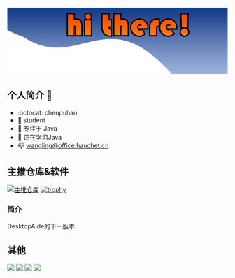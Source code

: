 

![](Img/title.png)
## 个人简介 👋

- :octocat: chenpuhao
- :school_satchel: student
- :orange_book: 专注于 Java
- :hammer: 正在学习Java
- :mailbox_closed: wangling@office.hauchet.cn
 ## 主推仓库&软件
[![主推仓库](https://github-readme-stats.vercel.app/api/pin/?username=chenpuhao&repo=Desktop-Toolkit&show_owner=true)](https://github.com/chenpuhao/Desktop-Toolkit)
[![trophy](https://github-profile-trophy.vercel.app/?username=chenpuhao)](https://github.com/chenpuhao/Desktop-Toolkit)

### 简介
DesktopAide的下一版本

## 其他
![](https://img.shields.io/badge/MainLanguage-Java-brightgreen)
![](https://img.shields.io/badge/OS-Windows11-brightgreen)
![](https://img.shields.io/badge/Learning-C%23-brightgreen)
![](https://komarev.com/ghpvc/?username=chenpuhao&color=green)
<img align="right" src="https://github-readme-stats.vercel.app/api?username=chenpuhao&show_icons=true&icon_color=CE1D2D&text_color=718096&bg_color=ffffff&hide_title=true"  alt=""/>
